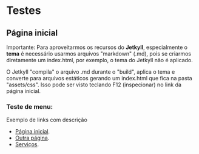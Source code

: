 # Testes

## Página inicial 

Importante: Para aproveitarmos os recursos do **Jetkyll**, especialmente o **tema** é necessário usarmos arquivos "markdown" (.md), pois se criarmos diretamente um index.html, por exemplo, o tema do Jetkyll não é aplicado.

O Jetkyll "compila" o arquivo .md durante o "build", aplica o tema e converte para arquivos estáticos gerando um index.html que fica na pasta "assets/css". Isso pode ser visto teclando F12 (inspecionar) no link da página inicial.

### Teste de menu:

Exemplo de links com descrição 
- [Página inicial](https://danielramosbh74.github.io/site-testes-1/index.html).
- [Outra página](https://danielramosbh74.github.io/site-testes-1/pages/comandosgitparaatualizacao.html).
- [Serviços](https://danielramosbh74.github.io/site-testes-1/pages/servicos.md).
